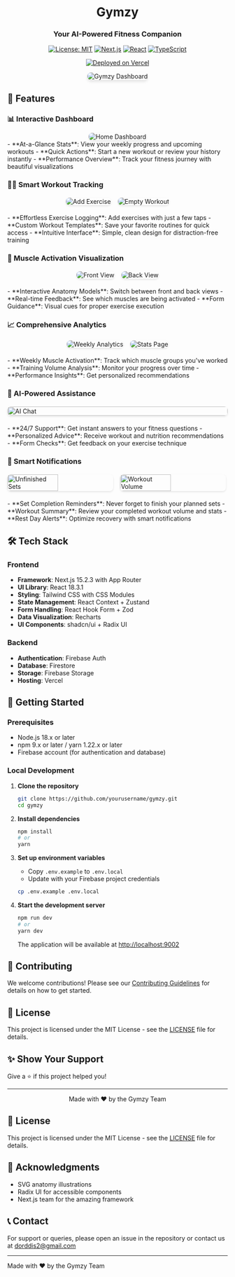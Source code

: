 <div align="center">
  <h1>Gymzy</h1>
  <h3>Your AI-Powered Fitness Companion</h3>
  
  [![License: MIT](https://img.shields.io/badge/License-MIT-yellow.svg)](https://opensource.org/licenses/MIT)
  [![Next.js](https://img.shields.io/badge/Next.js-15.2.3-000000?logo=next.js)](https://nextjs.org/)
  [![React](https://img.shields.io/badge/React-18.3.1-61DAFB?logo=react)](https://reactjs.org/)
  [![TypeScript](https://img.shields.io/badge/TypeScript-5.0.0-3178C6?logo=typescript)](https://www.typescriptlang.org/)
  
  [![Deployed on Vercel](https://vercel.com/button)](https://gymzy.vercel.app)
  
  <img src="src/assets/github-readme/02_home_dashboard.png" alt="Gymzy Dashboard" style="border-radius: 8px; box-shadow: 0 4px 6px rgba(0,0,0,0.1); max-width: 80%; height: auto;"/>
</div>

## 🚀 Features

### 📊 Interactive Dashboard
<div style="text-align: center;">
  <img src="src/assets/github-readme/02_home_dashboard.png" alt="Home Dashboard" style="max-width: 70%; height: auto; border-radius: 8px; box-shadow: 0 2px 4px rgba(0,0,0,0.1);"/>
</div>
- **At-a-Glance Stats**: View your weekly progress and upcoming workouts
- **Quick Actions**: Start a new workout or review your history instantly
- **Performance Overview**: Track your fitness journey with beautiful visualizations

### 🏋️‍♂️ Smart Workout Tracking
<div style="display: flex; flex-wrap: wrap; justify-content: center; gap: 16px; margin: 20px 0;">
  <img src="src/assets/github-readme/03_add_exercise_modal.png" alt="Add Exercise" style="max-width: 40%; height: auto; border-radius: 8px; box-shadow: 0 2px 4px rgba(0,0,0,0.1);"/>
  <img src="src/assets/github-readme/04_empty_workout_state.png" alt="Empty Workout" style="max-width: 40%; height: auto; border-radius: 8px; box-shadow: 0 2px 4px rgba(0,0,0,0.1);"/>
</div>
- **Effortless Exercise Logging**: Add exercises with just a few taps
- **Custom Workout Templates**: Save your favorite routines for quick access
- **Intuitive Interface**: Simple, clean design for distraction-free training

### 💪 Muscle Activation Visualization
<div style="display: flex; flex-wrap: wrap; justify-content: center; gap: 16px; margin: 20px 0;">
  <img src="src/assets/github-readme/05_workout_front_view.png" alt="Front View" style="max-width: 40%; height: auto; border-radius: 8px; box-shadow: 0 2px 4px rgba(0,0,0,0.1);"/>
  <img src="src/assets/github-readme/06_workout_back_view.png" alt="Back View" style="max-width: 40%; height: auto; border-radius: 8px; box-shadow: 0 2px 4px rgba(0,0,0,0.1);"/>
</div>
- **Interactive Anatomy Models**: Switch between front and back views
- **Real-time Feedback**: See which muscles are being activated
- **Form Guidance**: Visual cues for proper exercise execution

### 📈 Comprehensive Analytics
<div style="display: flex; flex-wrap: wrap; justify-content: center; gap: 16px; margin: 20px 0;">
  <img src="src/assets/github-readme/01_weekly_muscle_activation.png" alt="Weekly Analytics" style="max-width: 80%; height: auto; border-radius: 8px; box-shadow: 0 2px 4px rgba(0,0,0,0.1);"/>
  <img src="src/assets/github-readme/10_stats_page.png" alt="Stats Page" style="max-width: 80%; height: auto; border-radius: 8px; box-shadow: 0 2px 4px rgba(0,0,0,0.1);"/>
</div>
- **Weekly Muscle Activation**: Track which muscle groups you've worked
- **Training Volume Analysis**: Monitor your progress over time
- **Performance Insights**: Get personalized recommendations

### 🤖 AI-Powered Assistance
<div style="display: flex; flex-wrap: wrap; gap: 16px; margin: 20px 0;">
  <img src="src/assets/github-readme/09_gymzy_ai_chat.png" alt="AI Chat" style="width: 100%; border-radius: 8px; box-shadow: 0 2px 4px rgba(0,0,0,0.1);"/>
</div>
- **24/7 Support**: Get instant answers to your fitness questions
- **Personalized Advice**: Receive workout and nutrition recommendations
- **Form Checks**: Get feedback on your exercise technique

### 🚨 Smart Notifications
<div style="display: flex; flex-wrap: wrap; gap: 16px; margin: 20px 0;">
  <img src="src/assets/github-readme/07_unfinished_sets_warning.png" alt="Unfinished Sets" style="width: 48%; border-radius: 8px; box-shadow: 0 2px 4px rgba(0,0,0,0.1);"/>
  <img src="src/assets/github-readme/08_workout_completed_volume.png" alt="Workout Volume" style="width: 48%; border-radius: 8px; box-shadow: 0 2px 4px rgba(0,0,0,0.1);"/>
</div>
- **Set Completion Reminders**: Never forget to finish your planned sets
- **Workout Summary**: Review your completed workout volume and stats
- **Rest Day Alerts**: Optimize recovery with smart notifications

## 🛠️ Tech Stack

### Frontend
- **Framework**: Next.js 15.2.3 with App Router
- **UI Library**: React 18.3.1
- **Styling**: Tailwind CSS with CSS Modules
- **State Management**: React Context + Zustand
- **Form Handling**: React Hook Form + Zod
- **Data Visualization**: Recharts
- **UI Components**: shadcn/ui + Radix UI

### Backend
- **Authentication**: Firebase Auth
- **Database**: Firestore
- **Storage**: Firebase Storage
- **Hosting**: Vercel

## 🚀 Getting Started

### Prerequisites
- Node.js 18.x or later
- npm 9.x or later / yarn 1.22.x or later
- Firebase account (for authentication and database)

### Local Development

1. **Clone the repository**
   ```bash
   git clone https://github.com/yourusername/gymzy.git
   cd gymzy
   ```

2. **Install dependencies**
   ```bash
   npm install
   # or
   yarn
   ```

3. **Set up environment variables**
   - Copy `.env.example` to `.env.local`
   - Update with your Firebase project credentials
   ```bash
   cp .env.example .env.local
   ```

4. **Start the development server**
   ```bash
   npm run dev
   # or
   yarn dev
   ```
   The application will be available at [http://localhost:9002](http://localhost:9002)

## 🤝 Contributing

We welcome contributions! Please see our [Contributing Guidelines](CONTRIBUTING.md) for details on how to get started.

## 📄 License

This project is licensed under the MIT License - see the [LICENSE](LICENSE) file for details.

## ✨ Show Your Support

Give a ⭐️ if this project helped you!

---

<div align="center">
  Made with ❤️ by the Gymzy Team
</div>

## 📄 License

This project is licensed under the MIT License - see the [LICENSE](LICENSE) file for details.

## 🙏 Acknowledgments

- SVG anatomy illustrations
- Radix UI for accessible components
- Next.js team for the amazing framework

## 📞 Contact

For support or queries, please open an issue in the repository or contact us at dorddis2@gmail.com

---

Made with ❤️ by the Gymzy Team

